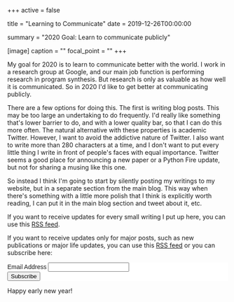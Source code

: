 +++
active = false

title = "Learning to Communicate"
date = 2019-12-26T00:00:00

summary = "2020 Goal: Learn to communicate publicly"

[image]
  caption = ""
  focal_point = ""
+++

My goal for 2020 is to learn to communicate better with the world. I work in a research group at Google, and our main job function is performing research in program synthesis. But research is only as valuable as how well it is communicated. So in 2020 I'd like to get better at communicating publicly.

There are a few options for doing this. The first is writing blog posts. This may be too large an undertaking to do frequently. I'd really like something that's lower barrier to do, and with a lower quality bar, so that I can do this more often. The natural alternative with these properties is academic Twitter. However, I want to avoid the addictive nature of Twitter. I also want to write more than 280 characters at a time, and I don't want to put every little thing I write in front of people's faces with equal importance. Twitter seems a good place for announcing a new paper or a Python Fire update, but not for sharing a musing like this one.

So instead I think I'm going to start by silently posting my writings to my website, but in a separate section from the main blog. This way when there's something with a little more polish that I think is explicitly worth reading, I can put it in the main blog section and tweet about it, etc.

If you want to receive updates for every small writing I put up here, you can use this [RSS feed](https://davidbieber.com/snippets/index.xml).

If you want to receive updates only for major posts, such as new publications or major life updates, you can use this [RSS feed](https://davidbieber.com/posts/index.xml) or you can subscribe here:

<!-- Begin Mailchimp Signup Form -->
<link href="//cdn-images.mailchimp.com/embedcode/classic-10_7.css" rel="stylesheet" type="text/css">
<style type="text/css">
  #mc_embed_signup{
    background:#fff;
    clear:left;
    font:14px Helvetica,Arial,sans-serif;
  }
</style>
<div id="mc_embed_signup">
<form action="https://gmail.us3.list-manage.com/subscribe/post?u=a55774562ae9fa9a1d879fa75&amp;id=132f89def3" method="post" id="mc-embedded-subscribe-form" name="mc-embedded-subscribe-form" class="validate" target="_blank" novalidate>
    <div id="mc_embed_signup_scroll">
  
<div class="mc-field-group">
  <label for="mce-EMAIL">Email Address</label>
  <input type="email" value="" name="EMAIL" class="required email" id="mce-EMAIL">
</div>
  <div id="mce-responses" class="clear">
    <div class="response" id="mce-error-response" style="display:none"></div>
    <div class="response" id="mce-success-response" style="display:none"></div>
  </div>    <!-- real people should not fill this in and expect good things - do not remove this or risk form bot signups-->
    <div style="position: absolute; left: -5000px;" aria-hidden="true"><input type="text" name="b_a55774562ae9fa9a1d879fa75_132f89def3" tabindex="-1" value=""></div>
    <div class="clear">
      <input type="submit" value="Subscribe" name="subscribe" id="mc-embedded-subscribe" class="button"></div>
    </div>
</form>
</div>
<script type='text/javascript' src='//s3.amazonaws.com/downloads.mailchimp.com/js/mc-validate.js'></script>
<script type='text/javascript'>(function($) {window.fnames = new Array(); window.ftypes = new Array();fnames[0]='EMAIL';ftypes[0]='email';fnames[1]='FNAME';ftypes[1]='text';fnames[2]='LNAME';ftypes[2]='text';fnames[3]='ADDRESS';ftypes[3]='address';fnames[4]='PHONE';ftypes[4]='phone';fnames[5]='BIRTHDAY';ftypes[5]='birthday';}(jQuery));var $mcj = jQuery.noConflict(true);</script>
<!--End mc_embed_signup-->

Happy early new year!
